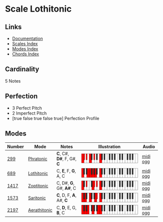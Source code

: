 # Scale Lothitonic

## Links

- [Documentation](index.md)
- [Scales Index](Scales.md)
- [Modes Index](Modes.md)
- [Chords Index](Chords.md)

## Cardinality

5 Notes

## Perfection

- 3 Perfect Pitch
- 2 Imperfect Pitch
- [true false true false true] Perfection Profile

## Modes

| Number | Mode | Notes | Illustration | Audio |
|--------|------|-------|--------------|-------|
| [299](https://ianring.com/musictheory/scales/299) | [Phratonic](ModePhratonic.md) | **C**, C#, **D#**, F, G#, **C** | ![CNaturalPhratonic](ModeCNaturalPhratonic.png) | [midi](ModeCNaturalPhratonic.mid) [ogg](ModeCNaturalPhratonic.ogg) | 
| [689](https://ianring.com/musictheory/scales/689) | [Lothitonic](ModeLothitonic.md) | C, **E**, F, **G**, A, C | ![CNaturalLothitonic](ModeCNaturalLothitonic.png) | [midi](ModeCNaturalLothitonic.mid) [ogg](ModeCNaturalLothitonic.ogg) | 
| [1417](https://ianring.com/musictheory/scales/1417) | [Zoptitonic](ModeZoptitonic.md) | C, D#, **G**, G#, **A#**, C | ![CNaturalZoptitonic](ModeCNaturalZoptitonic.png) | [midi](ModeCNaturalZoptitonic.mid) [ogg](ModeCNaturalZoptitonic.ogg) | 
| [1573](https://ianring.com/musictheory/scales/1573) | [Saritonic](ModeSaritonic.md) | **C**, D, F, **A**, A#, **C** | ![CNaturalSaritonic](ModeCNaturalSaritonic.png) | [midi](ModeCNaturalSaritonic.mid) [ogg](ModeCNaturalSaritonic.ogg) | 
| [2197](https://ianring.com/musictheory/scales/2197) | [Aerathitonic](ModeAerathitonic.md) | C, **D**, E, G, **B**, C | ![CNaturalAerathitonic](ModeCNaturalAerathitonic.png) | [midi](ModeCNaturalAerathitonic.mid) [ogg](ModeCNaturalAerathitonic.ogg) | 
